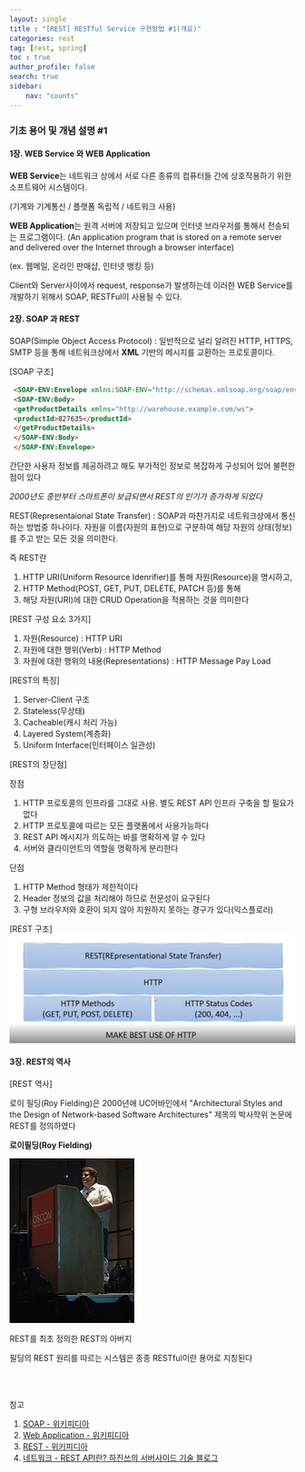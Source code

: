 ```yaml
---
layout: single
title : "[REST] RESTful Service 구현방법 #1(개요)"
categories: rest
tag: [rest, spring]
toc : true
author_profile: false
search: true
sidebar:
    nav: "counts"
---
```


###  기초 용어 및 개념 설명 #1




#### 1장. WEB Service 와 WEB Application

<b>WEB Service</b>는 네트워크 상에서 서로 다른 종류의 컴퓨터들 간에 상호작용하기 위한 소프트웨어 시스템이다.

(기계와 기계통신 / 플랫폼 독립적 / 네트워크 사용)

<b>WEB Application</b>는 원격 서버에 저장되고 있으며 인터넷 브라우저를 통해서 전송되는 프로그램이다.
(An application program that is stored on a remote server and delivered over the Internet through a browser interface)

(ex. 웹메일, 온라인 판매샵, 인터넷 뱅킹 등)


Client와 Server사이에서 request, response가 발생하는데 이러한 WEB Service를 개발하기 위해서 SOAP, RESTFul이 사용될 수 있다.

#### 2장. SOAP 과 REST

SOAP(Simple Object Access Protocol) : 일반적으로 널리 알려진 HTTP, HTTPS, SMTP 등을 통해 네트워크상에서 <b>XML</b> 기반의 메시지를 교환하는 프로토콜이다. 

[SOAP 구조]
```html
 <SOAP-ENV:Envelope xmlns:SOAP-ENV="http://schemas.xmlsoap.org/soap/envelope/">
 <SOAP-ENV:Body>
 <getProductDetails xmlns="http://warehouse.example.com/ws">
 <productId>827635</productId>
 </getProductDetails>
 </SOAP-ENV:Body>
 </SOAP-ENV:Envelope>
```

간단한 사용자 정보를 제공하려고 해도 부가적인 정보로 복잡하게 구성되어 있어 불편한 점이 있다


<i>2000년도 중반부터 스마트폰이 보급되면서 REST의 인기가 증가하게 되었다</i>

REST(Representaional State Transfer) : SOAP과 마찬가지로 네트워크상에서 통신하는 방법중 하나이다. 자원을 이름(자원의 표현)으로 구분하여 해당 자원의 상태(정보)를 주고 받는 모든 것을 의미한다.

즉 REST란 

1. HTTP URI(Uniform Resource Idenrifier)를 통해 자원(Resource)을 명시하고,
2. HTTP Method(POST, GET, PUT, DELETE, PATCH 등)를 통해
3. 해당 자원(URI)에 대한 CRUD Operation을 적용하는 것을 의미한다

[REST 구성 요소 3가지]

1. 자원(Resource) : HTTP URI
2. 자원에 대한 행위(Verb) : HTTP Method
3. 자원에 대한 행위의 내용(Representations) : HTTP Message Pay Load

[REST의 특징]

1. Server-Client 구조
2. Stateless(무상태)
3. Cacheable(캐시 처리 가능)
4. Layered System(계층화)
5. Uniform Interface(인터페이스 일관성)

[REST의 장단점]

장점

1. HTTP 프로토콜의 인프라를 그대로 사용. 별도 REST API 인프라 구축을 할 필요가 없다
2. HTTP 프로토콜에 따르는 모든 플랫폼에서 사용가능하다
3. REST API 메시지가 의도하는 바를 명확하게 알 수 있다
4. 서버와 클라이언트의 역할을 명확하게 분리한다

단점

1. HTTP Method 형태가 제한적이다
2. Header 정보의 값을 처리해야 하므로 전문성이 요구된다
3. 구형 브라우저와 호환이 되지 않아 지원하지 못하는 경구가 있다(익스플로러)

[REST 구조]
![REST 구조](../../../images/posts/java/rest/chapter01/2.png)




#### 3장. REST의 역사

[REST 역사]

로이 필딩(Roy Fielding)은 2000년애 UC어바인에서 "Architectural Styles and the Design of Network-based Software Architectures" 제목의 박사학위 논문에 REST를 정의하였다

<b>로이필딩(Roy Fielding)</b>

![로이 필딩](../../../images/posts/java/rest/chapter01/1.jpeg)

REST를 최초 정의한 REST의 아버지

필딩의 REST 원리를 따르는 시스템은 종종 RESTful이란 용어로 지칭된다

<br>
<br>



참고  
 1. [SOAP - 위키피디아](https://ko.wikipedia.org/wiki/SOAP)
 2. [Web Application - 위키피디아](https://en.wikipedia.org/wiki/Web_application)
 3. [REST - 위키피디아](https://ko.wikipedia.org/wiki/REST)
 4. [네트워크 - REST API란? 하진쓰의 서버사이드 기술 블로그](https://khj93.tistory.com/entry/%EB%84%A4%ED%8A%B8%EC%9B%8C%ED%81%AC-REST-API%EB%9E%80-REST-RESTful%EC%9D%B4%EB%9E%80)